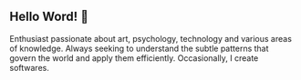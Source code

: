 ## Hello Word! 👋

Enthusiast passionate about art, psychology, technology and various areas of knowledge. Always seeking to understand the subtle patterns that govern the world and apply them efficiently. Occasionally, I create softwares.
